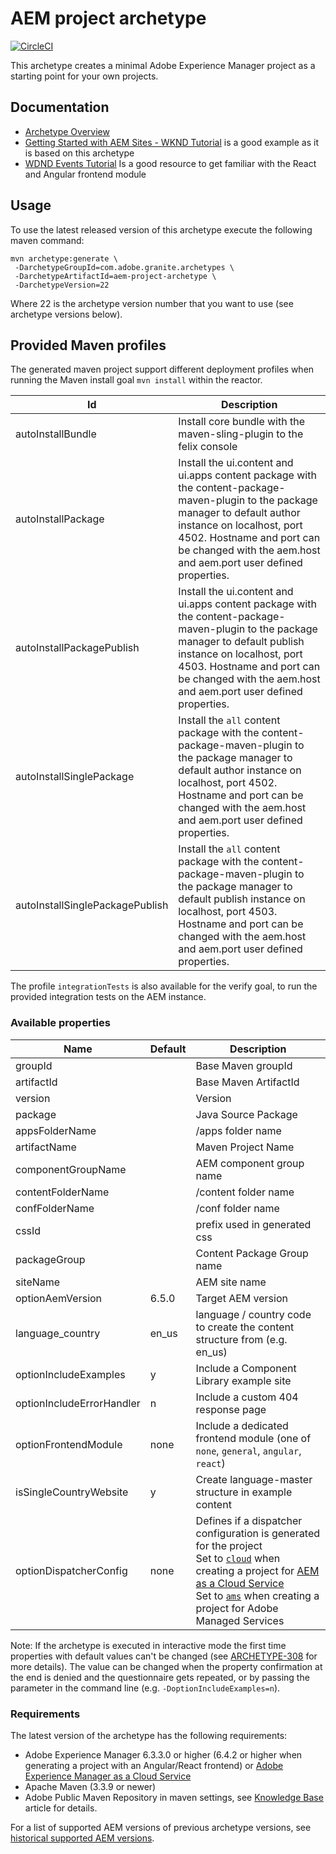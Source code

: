 # AEM project archetype

[![CircleCI](https://circleci.com/gh/adobe/aem-project-archetype.svg?style=svg)](https://circleci.com/gh/adobe/aem-project-archetype)

This archetype creates a minimal Adobe Experience Manager project as a starting point for your own projects.

## Documentation

* [Archetype Overview](https://www.adobe.com/go/aem_archetype)
* [Getting Started with AEM Sites - WKND Tutorial](https://docs.adobe.com/content/help/en/experience-manager-learn/getting-started-wknd-tutorial-develop/overview.html) is a good example as it is based on this 
archetype
* [WDND Events Tutorial](https://helpx.adobe.com/experience-manager/kt/sites/using/getting-started-spa-wknd-tutorial-develop.html) Is a 
good resource to get familiar with the React and Angular frontend module 

## Usage

To use the latest released version of this archetype execute the following maven command:

    mvn archetype:generate \
     -DarchetypeGroupId=com.adobe.granite.archetypes \
     -DarchetypeArtifactId=aem-project-archetype \
     -DarchetypeVersion=22

Where 22 is the archetype version number that you want to use (see archetype versions below).

## Provided Maven profiles
The generated maven project support different deployment profiles when running the Maven install goal `mvn install` within the reactor.

Id                        | Description
--------------------------|------------------------------
autoInstallBundle         | Install core bundle with the maven-sling-plugin to the felix console
autoInstallPackage        | Install the ui.content and ui.apps content package with the content-package-maven-plugin to the package manager to default author instance on localhost, port 4502. Hostname and port can be changed with the aem.host and aem.port user defined properties.
autoInstallPackagePublish | Install the ui.content and ui.apps content package with the content-package-maven-plugin to the package manager to default publish instance on localhost, port 4503. Hostname and port can be changed with the aem.host and aem.port user defined properties.
autoInstallSinglePackage | Install the `all` content package with the content-package-maven-plugin to the package manager to default author instance on localhost, port 4502. Hostname and port can be changed with the aem.host and aem.port user defined properties.
autoInstallSinglePackagePublish | Install the `all` content package with the content-package-maven-plugin to the package manager to default publish instance on localhost, port 4503. Hostname and port can be changed with the aem.host and aem.port user defined properties.

The profile `integrationTests` is also available for the verify goal, to run the provided integration tests on the AEM instance.

### Available properties

Name                        | Default | Description
----------------------------|---------|--------------------
groupId                     |         | Base Maven groupId
artifactId                  |         | Base Maven ArtifactId
version                     |         | Version
package                     |         | Java Source Package
appsFolderName              |         | /apps folder name
artifactName                |         | Maven Project Name
componentGroupName          |         | AEM component group name
contentFolderName           |         | /content folder name
confFolderName              |         | /conf folder name
cssId                       |         | prefix used in generated css
packageGroup                |         | Content Package Group name
siteName                    |         | AEM site name
optionAemVersion            |  6.5.0  | Target AEM version
language_country            |   en_us | language / country code to create the content structure from (e.g. en_us)
optionIncludeExamples       |    y    | Include a Component Library example site
optionIncludeErrorHandler   |    n    | Include a custom 404 response page
optionFrontendModule        |   none  | Include a dedicated frontend module (one of `none`, `general`, `angular`, `react`)
isSingleCountryWebsite      |    y    | Create language-master structure in example content
optionDispatcherConfig      |   none  | Defines if a dispatcher configuration is generated for the project <br>Set to [`cloud`](https://github.com/adobe/aem-project-archetype/tree/master/src/main/archetype/dispatcher.cloud) when creating a project for [AEM as a Cloud Service](https://docs.adobe.com/content/help/en/experience-manager-cloud-service/landing/home.html)<br>Set to [`ams`](https://github.com/adobe/aem-project-archetype/tree/master/src/main/archetype/dispatcher.ams) when creating a project for Adobe Managed Services

Note: If the archetype is executed in interactive mode the first time properties with default values can't be changed (see
[ARCHETYPE-308](https://issues.apache.org/jira/browse/ARCHETYPE-308) for more details). The value can be changed when the property
confirmation at the end is denied and the questionnaire gets repeated, or by passing the parameter in the command line (e.g.
`-DoptionIncludeExamples=n`).

### Requirements

The latest version of the archetype has the following requirements:

* Adobe Experience Manager 6.3.3.0 or higher (6.4.2 or higher when generating a project with an Angular/React frontend) or [Adobe Experience Manager as a Cloud Service](https://docs.adobe.com/content/help/en/experience-manager-cloud-service/landing/home.html)
* Apache Maven (3.3.9 or newer)
* Adobe Public Maven Repository in maven settings, see [Knowledge Base](https://helpx.adobe.com/experience-manager/kb/SetUpTheAdobeMavenRepository.html) article for details.

For a list of supported AEM versions of previous archetype versions, see [historical supported AEM versions](VERSIONS.md).
